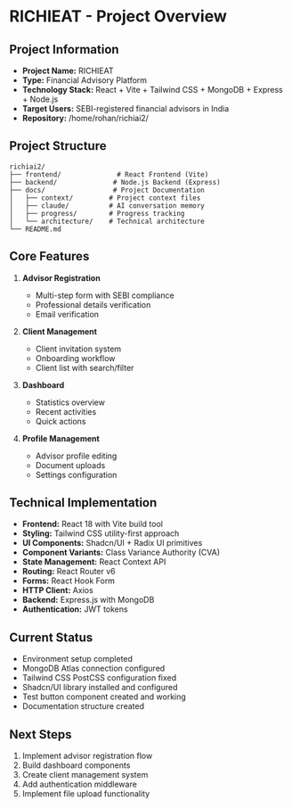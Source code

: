 # RICHIEAT - Project Overview

## Project Information
- **Project Name:** RICHIEAT
- **Type:** Financial Advisory Platform
- **Technology Stack:** React + Vite + Tailwind CSS + MongoDB + Express + Node.js
- **Target Users:** SEBI-registered financial advisors in India
- **Repository:** /home/rohan/richiai2/

## Project Structure
```
richiai2/
├── frontend/              # React Frontend (Vite)
├── backend/              # Node.js Backend (Express)
├── docs/                 # Project Documentation
│   ├── context/         # Project context files
│   ├── claude/          # AI conversation memory
│   ├── progress/        # Progress tracking
│   └── architecture/    # Technical architecture
└── README.md
```

## Core Features
1. **Advisor Registration**
   - Multi-step form with SEBI compliance
   - Professional details verification
   - Email verification

2. **Client Management**
   - Client invitation system
   - Onboarding workflow
   - Client list with search/filter

3. **Dashboard**
   - Statistics overview
   - Recent activities
   - Quick actions

4. **Profile Management**
   - Advisor profile editing
   - Document uploads
   - Settings configuration

## Technical Implementation
- **Frontend:** React 18 with Vite build tool
- **Styling:** Tailwind CSS utility-first approach
- **UI Components:** Shadcn/UI + Radix UI primitives
- **Component Variants:** Class Variance Authority (CVA)
- **State Management:** React Context API
- **Routing:** React Router v6
- **Forms:** React Hook Form
- **HTTP Client:** Axios
- **Backend:** Express.js with MongoDB
- **Authentication:** JWT tokens

## Current Status
- Environment setup completed
- MongoDB Atlas connection configured
- Tailwind CSS PostCSS configuration fixed
- Shadcn/UI library installed and configured
- Test button component created and working
- Documentation structure created

## Next Steps
1. Implement advisor registration flow
2. Build dashboard components
3. Create client management system
4. Add authentication middleware
5. Implement file upload functionality